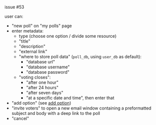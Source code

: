issue #53

user can:
- "new poll" on "my polls" page
- enter metadata:
  - type (choose one option / divide some resource)
  - "title"
  - "description"
  - "external link"
  - "where to store poll data" (`poll_db`, using `user_db` as default): 
    - "database url"
    - "database username"
    - "database password"
  - "voting closes":
    - "after one hour"
    - "after 24 hours"
    - "after seven days"
    - "at a specific date and time", then enter that
- "add option" (see [add option](add_option.md))
- "invite voters" to open a new email window containing a preformatted subject and body with a deep link to the poll
- "cancel"




